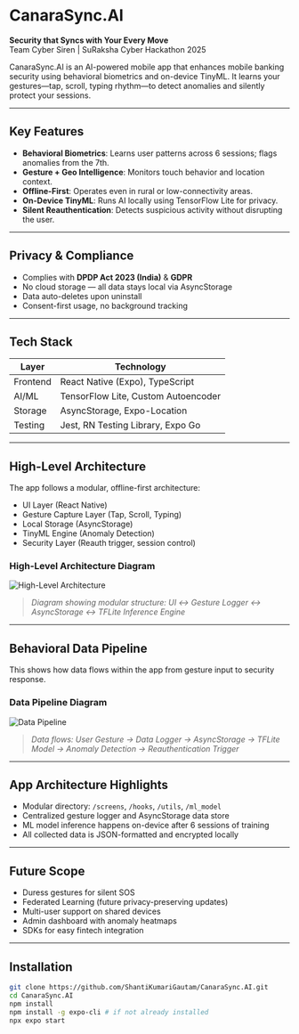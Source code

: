 # CanaraSync.AI   
**Security that Syncs with Your Every Move**  
Team Cyber Siren | SuRaksha Cyber Hackathon 2025  

CanaraSync.AI is an AI-powered mobile app that enhances mobile banking security using behavioral biometrics and on-device TinyML. It learns your gestures—tap, scroll, typing rhythm—to detect anomalies and silently protect your sessions.

---

##  Key Features

- **Behavioral Biometrics**: Learns user patterns across 6 sessions; flags anomalies from the 7th.
- **Gesture + Geo Intelligence**: Monitors touch behavior and location context.
- **Offline-First**: Operates even in rural or low-connectivity areas.
- **On-Device TinyML**: Runs AI locally using TensorFlow Lite for privacy.
- **Silent Reauthentication**: Detects suspicious activity without disrupting the user.

---

##  Privacy & Compliance

- Complies with **DPDP Act 2023 (India)** & **GDPR**
- No cloud storage — all data stays local via AsyncStorage
- Data auto-deletes upon uninstall
- Consent-first usage, no background tracking

---

##  Tech Stack

| Layer        | Technology                          |
|--------------|--------------------------------------|
| Frontend     | React Native (Expo), TypeScript      |
| AI/ML        | TensorFlow Lite, Custom Autoencoder  |
| Storage      | AsyncStorage, Expo-Location          |
| Testing      | Jest, RN Testing Library, Expo Go    |

---

##  High-Level Architecture

The app follows a modular, offline-first architecture:

- UI Layer (React Native)
- Gesture Capture Layer (Tap, Scroll, Typing)
- Local Storage (AsyncStorage)
- TinyML Engine (Anomaly Detection)
- Security Layer (Reauth trigger, session control)

###  High-Level Architecture Diagram

![High-Level Architecture](./assets/high_level_architecture.png)
> *Diagram showing modular structure: UI ↔ Gesture Logger ↔ AsyncStorage ↔ TFLite Inference Engine*

---

##  Behavioral Data Pipeline

This shows how data flows within the app from gesture input to security response.

###  Data Pipeline Diagram

![Data Pipeline](./assets/data_pipeline.png)
> *Data flows: User Gesture → Data Logger → AsyncStorage → TFLite Model → Anomaly Detection → Reauthentication Trigger*

---

##  App Architecture Highlights

- Modular directory: `/screens`, `/hooks`, `/utils`, `/ml_model`
- Centralized gesture logger and AsyncStorage data store
- ML model inference happens on-device after 6 sessions of training
- All collected data is JSON-formatted and encrypted locally

---

##  Future Scope

-  Duress gestures for silent SOS
-  Federated Learning (future privacy-preserving updates)
-  Multi-user support on shared devices
-  Admin dashboard with anomaly heatmaps
-  SDKs for easy fintech integration

---

##  Installation

```bash
git clone https://github.com/ShantiKumariGautam/CanaraSync.AI.git
cd CanaraSync.AI
npm install
npm install -g expo-cli # if not already installed
npx expo start

